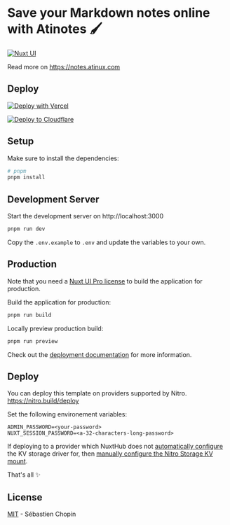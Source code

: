 # Save your Markdown notes online with Atinotes 🖌️

[![Nuxt UI](https://img.shields.io/badge/Made%20with-Nuxt%20UI-00DC82?logo=nuxt&labelColor=020420)](https://ui.nuxt.com)

Read more on https://notes.atinux.com

## Deploy

[![Deploy with Vercel](https://vercel.com/button)](https://vercel.com/new/clone?repository-url=https%3A%2F%2Fgithub.com%2Fatinux%2Fatinotes%2Ftree%2Ffeat%2Fnuxthub-v1&env=ADMIN_PASSWORD,NUXT_SESSION_PASSWORD&envDescription=The%20password%20needed%20to%20edit%20notes.%20Generate%20a%20random%20string%20at%20least%2032%20characters%20long%20using%20%60openssl%20rand%20-hex%2032%60%20for%20the%20session%20password.&project-name=atinotes&repository-name=atinotes&demo-title=Atinotes&demo-description=An%20editable%20website%20powered%20by%20Markdown%20%26%20Vue%20components%20with%20dynamic%20OG%20image%20generation.%20%20Workers%20Paid&demo-url=https%3A%2F%2Fnotes.atinux.com%2F&demo-image=https%3A%2F%2Fassets.hub.nuxt.com%2FeyJ0eXAiOiJKV1QiLCJhbGciOiJIUzI1NiJ9.eyJ1cmwiOiJodHRwczovL25vdGVzLmF0aW51eC5jb20iLCJpYXQiOjE3MTA4NzM5MDN9.4OB91tp5bs_s_ZQ-6ybo_CkNmzE0XOTNKR_wzvkeO_E.jpg&products=%5B%7B%22type%22%3A%22integration%22%2C%22protocol%22%3A%22storage%22%2C%22group%22%3A%22redis%22%7D%5D)

[![Deploy to Cloudflare](https://deploy.workers.cloudflare.com/button)](https://deploy.workers.cloudflare.com/?url=https://github.com/atinux/atinotes/tree/feat/nuxthub-v1)


## Setup

Make sure to install the dependencies:

```bash
# pnpm
pnpm install
```

## Development Server

Start the development server on http://localhost:3000

```bash
pnpm run dev
```

Copy the `.env.example` to `.env` and update the variables to your own.

## Production

Note that you need a [Nuxt UI Pro license](https://ui.nuxt.com/pro) to build the application for production.

Build the application for production:

```bash
pnpm run build
```

Locally preview production build:

```bash
pnpm run preview
```

Check out the [deployment documentation](https://nuxt.com/docs/getting-started/deployment) for more information.

## Deploy

You can deploy this template on providers supported by Nitro. https://nitro.build/deploy

Set the following environement variables:

```
ADMIN_PASSWORD=<your-password>
NUXT_SESSION_PASSWORD=<a-32-characters-long-password>
```

If deploying to a provider which NuxtHub does not [automatically configure](https://v1.hub.nuxt.com/docs/features/kv#automatic-configuration) the KV storage driver for, then [manually configure the Nitro Storage KV mount](https://v1.hub.nuxt.com/docs/features/kv#manual-configuration).

That's all :sparkles:

## License

[MIT](./LICENSE) - Sébastien Chopin
